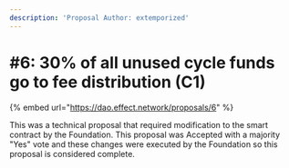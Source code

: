 ```yaml
---
description: 'Proposal Author: extemporized'
---
```


# #6: 30% of all unused cycle funds go to fee distribution (C1)

{% embed url="https://dao.effect.network/proposals/6" %}

This was a technical proposal that required modification to the smart contract by the Foundation. This proposal was Accepted with a majority "Yes" vote and these changes were executed by the Foundation so this proposal is considered complete. 
